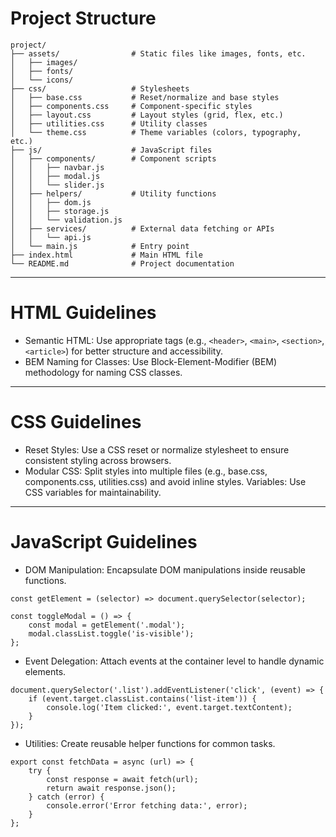 # Project Structure

```
project/
├── assets/                # Static files like images, fonts, etc.
│   ├── images/
│   ├── fonts/
│   └── icons/
├── css/                   # Stylesheets
│   ├── base.css           # Reset/normalize and base styles
│   ├── components.css     # Component-specific styles
│   ├── layout.css         # Layout styles (grid, flex, etc.)
│   ├── utilities.css      # Utility classes
│   └── theme.css          # Theme variables (colors, typography, etc.)
├── js/                    # JavaScript files
│   ├── components/        # Component scripts
│   │   ├── navbar.js
│   │   ├── modal.js
│   │   └── slider.js
│   ├── helpers/           # Utility functions
│   │   ├── dom.js
│   │   ├── storage.js
│   │   └── validation.js
│   ├── services/          # External data fetching or APIs
│   │   └── api.js
│   └── main.js            # Entry point
├── index.html             # Main HTML file
└── README.md              # Project documentation
```

<hr>

# HTML Guidelines

- Semantic HTML: Use appropriate tags (e.g., `<header>`, `<main>`, `<section>`, `<article>`) for better structure and accessibility.
- BEM Naming for Classes: Use Block-Element-Modifier (BEM) methodology for naming CSS classes.

<hr>

# CSS Guidelines

- Reset Styles: Use a CSS reset or normalize stylesheet to ensure consistent styling across browsers.
- Modular CSS: Split styles into multiple files (e.g., base.css, components.css, utilities.css) and avoid inline styles.
  Variables: Use CSS variables for maintainability.

<hr>

# JavaScript Guidelines

- DOM Manipulation: Encapsulate DOM manipulations inside reusable functions.

```
const getElement = (selector) => document.querySelector(selector);

const toggleModal = () => {
    const modal = getElement('.modal');
    modal.classList.toggle('is-visible');
};
```

- Event Delegation: Attach events at the container level to handle dynamic elements.

```
document.querySelector('.list').addEventListener('click', (event) => {
    if (event.target.classList.contains('list-item')) {
        console.log('Item clicked:', event.target.textContent);
    }
});
```

- Utilities: Create reusable helper functions for common tasks.

```
export const fetchData = async (url) => {
    try {
        const response = await fetch(url);
        return await response.json();
    } catch (error) {
        console.error('Error fetching data:', error);
    }
};
```
